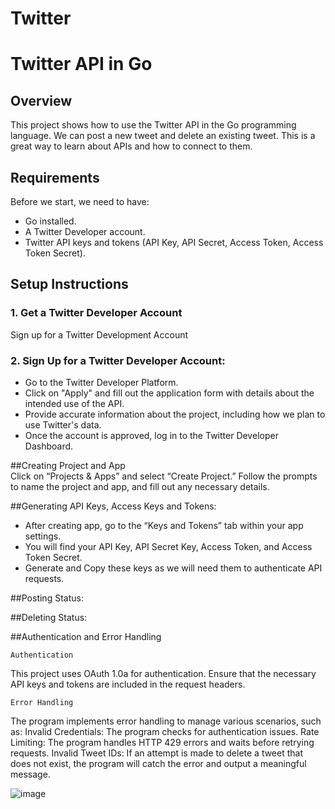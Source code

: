# Twitter

# Twitter API in Go

## Overview

This project shows how to use the Twitter API in the Go programming language. We can post a new tweet and delete an existing tweet. This is a great way to learn about APIs and how to connect to them.

## Requirements

Before we start, we need to have:

- Go installed.
- A Twitter Developer account.
- Twitter API keys and tokens (API Key, API Secret, Access Token, Access Token Secret).

## Setup Instructions

### 1. Get a Twitter Developer Account
Sign up for a Twitter Development Account

### 2. Sign Up for a Twitter Developer Account:

- Go to the Twitter Developer Platform.
- Click on "Apply" and fill out the application form with details about the intended use of the API.
- Provide accurate information about the project, including how we plan to use Twitter's data.
- Once the account is approved, log in to the Twitter Developer Dashboard.

##Creating Project and App  
Click on “Projects & Apps” and select “Create Project.”
Follow the prompts to name the project and app, and fill out any necessary details.

##Generating API Keys, Access Keys and Tokens:

- After creating  app, go to the “Keys and Tokens” tab within your app settings.
- You will find your API Key, API Secret Key, Access Token, and Access Token Secret.
- Generate and Copy these keys as we will need them to authenticate API requests.

##Posting Status:



##Deleting Status:



##Authentication and Error Handling

`Authentication`

This project uses OAuth 1.0a for authentication. Ensure that the necessary API keys and tokens are included in the request headers.

`Error Handling`

The program implements error handling to manage various scenarios, such as:
Invalid Credentials: The program checks for authentication issues.
Rate Limiting: The program handles HTTP 429 errors and waits before retrying requests.
Invalid Tweet IDs: If an attempt is made to delete a tweet that does not exist, the program will catch the error and output a meaningful message.

![image](https://github.com/user-attachments/assets/e8879c60-5ae5-4989-bdd2-f3574f956fcc)
